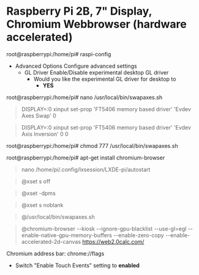 Raspberry Pi 2B, 7" Display, Chromium Webbrowser (hardware accelerated)
=======================================================================

root@raspberrypi:/home/pi# raspi-config
* Advanced Options     Configure advanced settings  
  * GL Driver    Enable/Disable experimental desktop GL driver 
    * Would you like the experimental GL driver for desktop to 
      * **YES**
      

root@raspberrypi:/home/pi# nano /usr/local/bin/swapaxes.sh
> DISPLAY=:0 xinput set-prop 'FT5406 memory based driver' 'Evdev Axes Swap' 0

> DISPLAY=:0 xinput set-prop 'FT5406 memory based driver' 'Evdev Axis Inversion' 0 0

root@raspberrypi:/home/pi# chmod 777 /usr/local/bin/swapaxes.sh
      
root@raspberrypi:/home/pi# apt-get install chromium-browser
> nano /home/pi/.config/lxsession/LXDE-pi/autostart 

> @xset s off

> @xset -dpms

> @xset s noblank

> @/usr/local/bin/swapaxes.sh

> @chromium-browser --kiosk --ignore-gpu-blacklist --use-gl=egl --enable-native-gpu-memory-buffers --enable-zero-copy --enable-accelerated-2d-canvas https://web2.0calc.com/


Chromium address bar: chrome://flags
* Switch "Enable Touch Events" setting to **enabled**



